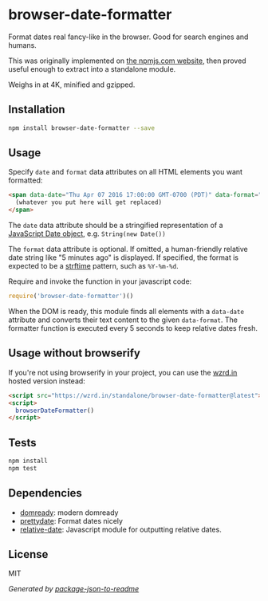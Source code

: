 # browser-date-formatter

Format dates real fancy-like in the browser. Good for search engines and humans.

This was originally implemented on [the npmjs.com website](https://github.com/npm/newww/blob/ec7ed58a3406c2ebd7a121218b99349432d8d575/assets/scripts/date-formatting.js), then proved useful enough to extract into a standalone module.

Weighs in at 4K, minified and gzipped.

## Installation

```sh
npm install browser-date-formatter --save
```

## Usage

Specify `date` and `format` data attributes on all HTML elements you want
formatted:

```html
<span data-date="Thu Apr 07 2016 17:00:00 GMT-0700 (PDT)" data-format="%Y-%m-%d">
  (whatever you put here will get replaced)
</span>
```

The `date` data attribute should be a stringified representation of a [JavaScript Date
object](https://developer.mozilla.org/en-US/docs/Web/JavaScript/Reference/Global_Objects/Date),
e.g. `String(new Date())`

The `format` data attribute is optional. If omitted, a human-friendly relative date
string like "5 minutes ago" is displayed. If specified, the format is expected
to be a [strftime](http://strftime.org/) pattern, such as `%Y-%m-%d`.

Require and invoke the function in your javascript code:

```js
require('browser-date-formatter')()
```

When the DOM is ready, this module finds all elements with a `data-date`
attribute and converts their text content to the given `data-format`. The
formatter function is executed every 5 seconds to keep relative dates fresh.

## Usage without browserify

If you're not using browserify in your project, you can use the
[wzrd.in](http://wzrd.in) hosted version instead:

```html
<script src="https://wzrd.in/standalone/browser-date-formatter@latest"></script>
<script>
  browserDateFormatter()
</script>
```

## Tests

```sh
npm install
npm test
```

## Dependencies

- [domready](https://github.com/ded/domready): modern domready
- [prettydate](https://github.com/bluesmoon/node-prettydate): Format dates nicely
- [relative-date](https://github.com/n-johnson/relative-date): Javascript module for outputting relative dates.

## License

MIT

_Generated by [package-json-to-readme](https://github.com/zeke/package-json-to-readme)_
